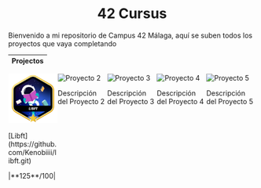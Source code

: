 <h1 align="center"> 42 Cursus </h1>

<p>Bienvenido a mi repositorio de Campus 42 Málaga, aquí se suben todos los proyectos que vaya completando</p>

| Projectos       |
| :--------------:|

<div style="display: flex; justify-content: space-between;">
    <div style="width: 20%;">
        <img src="./badges/libftm.png" alt="Libft">
        <p>[Libft](https://github.com/Kenobiiii/libft.git)</p>
        <p>|**125**/100|</p>
    </div>
    <div style="width: 20%;">
        <img src="url_del_proyecto_2" alt="Proyecto 2">
        <p>Descripción del Proyecto 2</p>
    </div>
    <div style="width: 20%;">
        <img src="url_del_proyecto_3" alt="Proyecto 3">
        <p>Descripción del Proyecto 3</p>
    </div>
    <div style="width: 20%;">
        <img src="url_del_proyecto_4" alt="Proyecto 4">
        <p>Descripción del Proyecto 4</p>
    </div>
    <div style="width: 20%;">
        <img src="url_del_proyecto_5" alt="Proyecto 5">
        <p>Descripción del Proyecto 5</p>
    </div>
</div>
